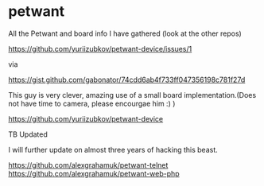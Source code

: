 # petwant
All the Petwant and board info I have gathered (look at the other repos)

https://github.com/yuriizubkov/petwant-device/issues/1

via

https://gist.github.com/gabonator/74cdd6ab4f733ff047356198c781f27d

This guy is very clever, amazing use of a small board implementation.(Does not have time to camera, please encourgae him :) )

https://github.com/yuriizubkov/petwant-device

TB Updated

I will further update on almost three years of hacking this beast.


https://github.com/alexgrahamuk/petwant-telnet
https://github.com/alexgrahamuk/petwant-web-php

